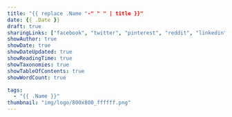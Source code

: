 ```yaml
---
title: "{{ replace .Name "-" " " | title }}"
date: {{ .Date }}
draft: true
sharingLinks: ["facebook", "twitter", "pinterest", "reddit", "linkedin", "email"]
showAuthor: true
showDate: true
showDateUpdated: true
showReadingTime: true
showTaxonomies: true
showTableOfContents: true
showWordCount: true

tags:
  - "{{ .Name }}"
thumbnail: "img/logo/800x800_ffffff.png"
---
```

